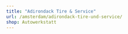 ```yaml
---
title: "Adirondack Tire & Service"
url: /amsterdam/adirondack-tire-und-service/
shop: Autowerkstatt
---
```


